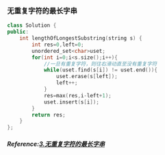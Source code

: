 ### 无重复字符的最长字串
```cpp
class Solution {
public:
    int lengthOfLongestSubstring(string s) {
        int res=0,left=0;
        unordered_set<char>uset;
        for(int i=0;i<s.size();i++){
            //一旦有重复字符，则往右滑动直至没有重复字符
            while(uset.find(s[i]) != uset.end()){
                uset.erase(s[left]);
                left++;
            }
            res=max(res,i-left+1);
            uset.insert(s[i]);
        }
        return res;
    }
};
```

##### Reference:[3.无重复字符的最长字串](https://leetcode.cn/problems/longest-substring-without-repeating-characters/)
